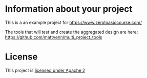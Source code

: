 # Information about your project

This is a an example project for https://www.zerotoasiccourse.com/

The tools that will test and create the aggregated design are here: https://github.com/mattvenn/multi_project_tools

# License

This project is [licensed under Apache 2](LICENSE)
